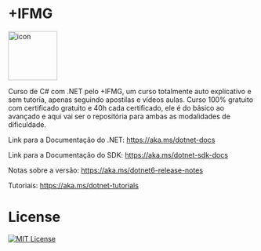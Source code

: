 # +IFMG

<div style="display: flex; align-items: flex-start;"><img src="https://techstack-generator.vercel.app/csharp-icon.svg" alt="icon" align="left" width="100" /></div>

Curso de C# com .NET pelo +IFMG, um curso totalmente auto explicativo e sem tutoria, apenas seguindo apostilas e vídeos aulas. Curso 100% gratuito com certificado gratuito e 40h cada certificado, ele é do básico ao avançado e aqui vai ser o repositória para ambas as modalidades de dificuldade.

Link para a Documentação do .NET: https://aka.ms/dotnet-docs

Link para a Documentação do SDK: https://aka.ms/dotnet-sdk-docs

Notas sobre a versão: https://aka.ms/dotnet6-release-notes

Tutoriais: https://aka.ms/dotnet-tutorials

# License

[![MIT License](https://img.shields.io/badge/License-MIT-green.svg)](./LICENSE)
